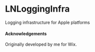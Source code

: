 # LNLoggingInfra

Logging infrastructure for Apple platforms

#### Acknowledgements

Originally developed by me for Wix.